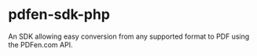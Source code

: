 # pdfen-sdk-php
An SDK allowing easy conversion from any supported format to PDF using the PDFen.com API.
